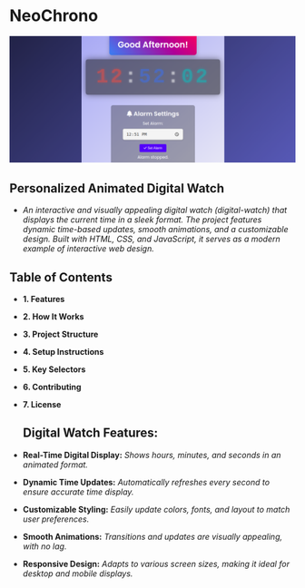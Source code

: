 # NeoChrono

![Preview](./assets/preview.png)

## Personalized Animated Digital Watch

- *An interactive and visually appealing digital watch (digital-watch) that displays the current time in a sleek format. The project features dynamic time-based updates, smooth animations, and a customizable design. Built with HTML, CSS, and JavaScript, it serves as a modern example of interactive web design.*

## Table of Contents
- **1. Features**
- **2. How It Works**
- **3. Project Structure**
- **4. Setup Instructions**
- **5. Key Selectors**
- **6. Contributing**
- **7. License**

  ## Digital Watch Features:
- **Real-Time Digital Display:**
*Shows hours, minutes, and seconds in an animated format.*

- **Dynamic Time Updates:**
*Automatically refreshes every second to ensure accurate time display.*

- **Customizable Styling:**
*Easily update colors, fonts, and layout to match user preferences.*

- **Smooth Animations:**
*Transitions and updates are visually appealing, with no lag.*

- **Responsive Design:**
*Adapts to various screen sizes, making it ideal for desktop and mobile displays.*


